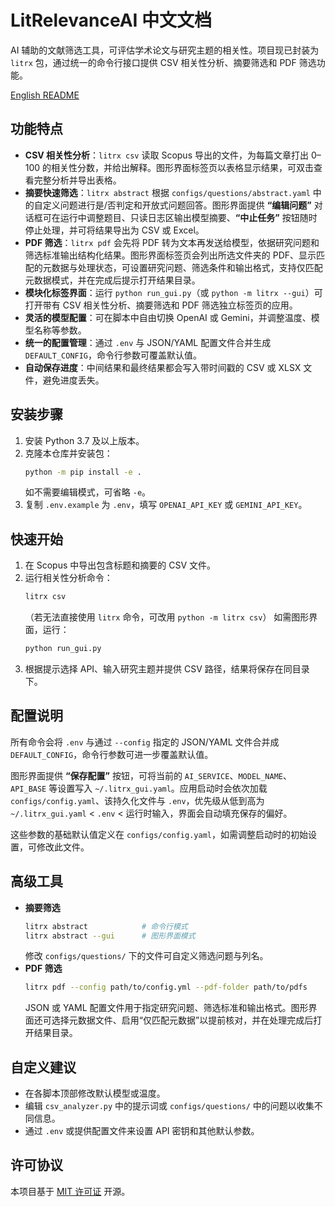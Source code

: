 # LitRelevanceAI 中文文档

AI 辅助的文献筛选工具，可评估学术论文与研究主题的相关性。项目现已封装为 `litrx` 包，通过统一的命令行接口提供 CSV 相关性分析、摘要筛选和 PDF 筛选功能。

[English README](README.md)

## 功能特点

- **CSV 相关性分析**：`litrx csv` 读取 Scopus 导出的文件，为每篇文章打出 0–100 的相关性分数，并给出解释。图形界面标签页以表格显示结果，可双击查看完整分析并导出表格。
- **摘要快速筛选**：`litrx abstract` 根据 `configs/questions/abstract.yaml` 中的自定义问题进行是/否判定和开放式问题回答。图形界面提供 **“编辑问题”** 对话框可在运行中调整题目、只读日志区输出模型摘要、**“中止任务”** 按钮随时停止处理，并可将结果导出为 CSV 或 Excel。
- **PDF 筛选**：`litrx pdf` 会先将 PDF 转为文本再发送给模型，依据研究问题和筛选标准输出结构化结果。图形界面标签页会列出所选文件夹的 PDF、显示匹配的元数据与处理状态，可设置研究问题、筛选条件和输出格式，支持仅匹配元数据模式，并在完成后提示打开结果目录。
- **模块化标签界面**：运行 `python run_gui.py`（或 `python -m litrx --gui`）可打开带有 CSV 相关性分析、摘要筛选和 PDF 筛选独立标签页的应用。
- **灵活的模型配置**：可在脚本中自由切换 OpenAI 或 Gemini，并调整温度、模型名称等参数。
- **统一的配置管理**：通过 `.env` 与 JSON/YAML 配置文件合并生成 `DEFAULT_CONFIG`，命令行参数可覆盖默认值。
- **自动保存进度**：中间结果和最终结果都会写入带时间戳的 CSV 或 XLSX 文件，避免进度丢失。

## 安装步骤

1. 安装 Python 3.7 及以上版本。
2. 克隆本仓库并安装包：
   ```bash
   python -m pip install -e .
   ```
   如不需要编辑模式，可省略 `-e`。
3. 复制 `.env.example` 为 `.env`，填写 `OPENAI_API_KEY` 或 `GEMINI_API_KEY`。

## 快速开始

1. 在 Scopus 中导出包含标题和摘要的 CSV 文件。
2. 运行相关性分析命令：
   ```bash
   litrx csv
   ```
   （若无法直接使用 `litrx` 命令，可改用 `python -m litrx csv`）
   如需图形界面，运行：
   ```bash
   python run_gui.py
   ```
3. 根据提示选择 API、输入研究主题并提供 CSV 路径，结果将保存在同目录下。

## 配置说明

所有命令会将 `.env` 与通过 `--config` 指定的 JSON/YAML 文件合并成 `DEFAULT_CONFIG`，命令行参数可进一步覆盖默认值。

图形界面提供 **“保存配置”** 按钮，可将当前的 `AI_SERVICE`、`MODEL_NAME`、`API_BASE` 等设置写入 `~/.litrx_gui.yaml`。应用启动时会依次加载 `configs/config.yaml`、该持久化文件与 `.env`，优先级从低到高为 `~/.litrx_gui.yaml` < `.env` < 运行时输入，界面会自动填充保存的偏好。

这些参数的基础默认值定义在 `configs/config.yaml`，如需调整启动时的初始设置，可修改此文件。

## 高级工具

- **摘要筛选**
  ```bash
  litrx abstract            # 命令行模式
  litrx abstract --gui      # 图形界面模式
  ```
  修改 `configs/questions/` 下的文件可自定义筛选问题与列名。
- **PDF 筛选**
  ```bash
  litrx pdf --config path/to/config.yml --pdf-folder path/to/pdfs
  ```
  JSON 或 YAML 配置文件用于指定研究问题、筛选标准和输出格式。图形界面还可选择元数据文件、启用“仅匹配元数据”以提前核对，并在处理完成后打开结果目录。

## 自定义建议

- 在各脚本顶部修改默认模型或温度。
- 编辑 `csv_analyzer.py` 中的提示词或 `configs/questions/` 中的问题以收集不同信息。
- 通过 `.env` 或提供配置文件来设置 API 密钥和其他默认参数。

## 许可协议

本项目基于 [MIT 许可证](LICENSE) 开源。
